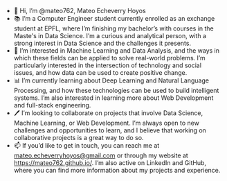 - 👋 Hi, I’m @mateo762, Mateo Echeverry Hoyos
- 📚 I’m a Computer Engineer student currently enrolled as an exchange student at EPFL, where I’m finishing my bachelor’s with courses in the Maste's in Data Science. I’m a curious and analytical person, with a strong interest in Data Science and the challenges it presents.
- 👀 I’m interested in Machine Learning and Data Analysis, and the ways in which these fields can be applied to solve real-world problems. I’m particularly interested in the intersection of technology and social issues, and how data can be used to create positive change.
- 📊 I’m currently learning about Deep Learning and Natural Language Processing, and how these technologies can be used to build intelligent systems. I’m also interested in learning more about Web Development and full-stack engineering.
- 🖊️ I’m looking to collaborate on projects that involve Data Science, Machine Learning, or Web Development. I’m always open to new challenges and opportunities to learn, and I believe that working on collaborative projects is a great way to do so.
- 📫 If you’d like to get in touch, you can reach me at mateo.echeverryhoyos@gmail.com or through my website at https://mateo762.github.io/. I’m also active on LinkedIn and GitHub, where you can find more information about my projects and experience.

<!---
mateo762/mateo762 is a ✨ special ✨ repository because its `README.md` (this file) appears on your GitHub profile.
You can click the Preview link to take a look at your changes.
--->
